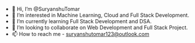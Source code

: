 - 👋 Hi, I’m @SuryanshuTomar
- 👀 I’m interested in Machine Learning, Cloud and Full Stack Development.
- 🌱 I’m currently learning Full Stack Development and DSA.
- 💞️ I’m looking to collaborate on Web Development and Full Stack Project.
- 📫 How to reach me - suryanshutomar123@outlook.com  

<!---
SuryanshuTomar/SuryanshuTomar is a ✨ special ✨ repository because its `README.md` (this file) appears on your GitHub profile.
You can click the Preview link to take a look at your changes.
--->
